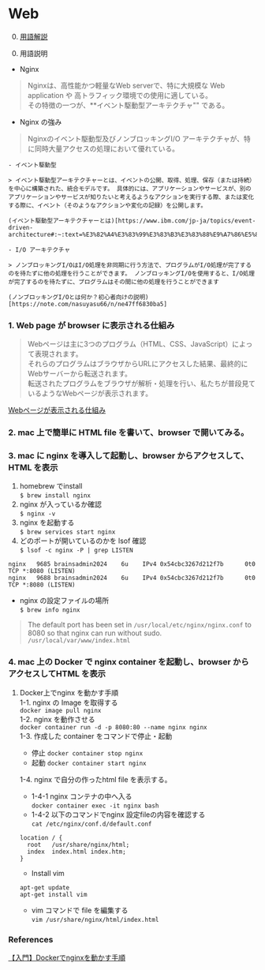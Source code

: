 # Web 

0. [用語解説](#anchor1)


<a id="anchor1"></a>

0. 用語説明

- Nginx

> Nginxは、高性能かつ軽量なWeb serverで、特に大規模な Web application や 高トラフィック環境での使用に適している。  
その特徴の一つが、**イベント駆動型アーキテクチャ"" である。  
  - Nginx の強み

  > Nginxのイベント駆動型及びノンブロッキングI/O アーキテクチャが、特に同時大量アクセスの処理において優れている。

    - イベント駆動型

    > イベント駆動型アーキテクチャーとは、イベントの公開、取得、処理、保存（または持続）を中心に構築された、統合モデルです。 具体的には、アプリケーションやサービスが、別のアプリケーションやサービスが知りたいと考えるようなアクションを実行する際、または変化する際に、イベント（そのようなアクションや変化の記録）を公開します。

    (イベント駆動型アーキテクチャーとは)[https://www.ibm.com/jp-ja/topics/event-driven-architecture#:~:text=%E3%82%A4%E3%83%99%E3%83%B3%E3%83%88%E9%A7%86%E5%8B%95%E5%9E%8B%E3%82%A2%E3%83%BC%E3%82%AD%E3%83%86%E3%82%AF%E3%83%81%E3%83%A3%E3%83%BC%E3%81%A8%E3%81%AF%E3%80%81%E3%82%A4%E3%83%99%E3%83%B3%E3%83%88%E3%81%AE%E5%85%AC%E9%96%8B,%E8%A8%98%E9%8C%B2%EF%BC%89%E3%82%92%E5%85%AC%E9%96%8B%E3%81%97%E3%81%BE%E3%81%99%E3%80%82]

    - I/O アーキテクチャ

    > ノンブロッキングI/OはI/O処理を非同期に行う方法で、プログラムがI/O処理が完了するのを待たずに他の処理を行うことができます。 ノンブロッキングI/Oを使用すると、I/O処理が完了するのを待たずに、プログラムはその間に他の処理を行うことができます

    (ノンブロッキングI/Oとは何か？初心者向けの説明)[https://note.com/nasuyasu66/n/ne47ff6830ba5]



### 1. Web page が browser に表示される仕組み

> Webページは主に3つのプログラム（HTML、CSS、JavaScript）によって表現されます。  
それらのプログラムはブラウザからURLにアクセスした結果、最終的にWebサーバーから転送されます。  
転送されたプログラムをブラウザが解析・処理を行い、私たちが普段見ているようなWebページが表示されます。  

[Webページが表示される仕組み](https://qiita.com/sugurutakahashi12345/items/3cc26f23b82f344fa188#:~:text=7.%20%E3%81%BE%E3%81%A8%E3%82%81-,Web%E3%83%9A%E3%83%BC%E3%82%B8%E3%81%AF%E4%B8%BB%E3%81%AB3%E3%81%A4%E3%81%AE%E3%83%97%E3%83%AD%E3%82%B0%E3%83%A9%E3%83%A0%EF%BC%88HTML%E3%80%81CSS,JavaScript%EF%BC%89%E3%81%AB%E3%82%88%E3%81%A3%E3%81%A6%E8%A1%A8%E7%8F%BE%E3%81%95%E3%82%8C%E3%81%BE%E3%81%99%E3%80%82&text=%E3%81%9D%E3%82%8C%E3%82%89%E3%81%AE%E3%83%97%E3%83%AD%E3%82%B0%E3%83%A9%E3%83%A0%E3%81%AF%E3%83%96%E3%83%A9%E3%82%A6%E3%82%B6,%E3%83%9A%E3%83%BC%E3%82%B8%E3%81%8C%E8%A1%A8%E7%A4%BA%E3%81%95%E3%82%8C%E3%81%BE%E3%81%99%E3%80%82)


### 2. mac 上で簡単に HTML file を書いて、browser で開いてみる。

### 3. mac に nginx を導入して起動し、browser からアクセスして、HTML を表示

1. homebrew でinstall  
``` $ brew install nginx ```  
2. nginx が入っているか確認  
``` $ nginx -v ```  
3. nginx を起動する   
``` $ brew services start nginx ```  
4. どのポートが開いているのかを lsof 確認  
``` $ lsof -c nginx -P | grep LISTEN ```   
```
nginx   9685 brainsadmin2024    6u    IPv4 0x54cbc3267d212f7b      0t0     TCP *:8080 (LISTEN)
nginx   9688 brainsadmin2024    6u    IPv4 0x54cbc3267d212f7b      0t0     TCP *:8080 (LISTEN)
```
- nginx の設定ファイルの場所  
``` $ brew info nginx ```  
> The default port has been set in ```/usr/local/etc/nginx/nginx.conf``` to 8080 so that
nginx can run without sudo.  
```/usr/local/var/www/index.html```

### 4. mac 上の Docker で nginx container を起動し、browser からアクセスしてHTML を表示

1. Docker上でnginx を動かす手順  
    1-1.   nginx の Image を取得する  
    ```docker image pull nginx```  
    1-2.   nginx を動作させる  
    ```docker container run -d -p 8080:80 --name nginx nginx```    
    1-3.  作成した container をコマンドで停止・起動  
      - 停止 ```docker container stop nginx```  
      - 起動 ```docker container start nginx```

    1-4. nginx で自分の作ったhtml file を表示する。  
      - 1-4-1  nginx コンテナの中へ入る  
      ```docker container exec -it nginx bash```
      - 1-4-2 以下のコマンドでnginx 設定fileの内容を確認する  
      ```cat /etc/nginx/conf.d/default.conf```  
      ```  
      location / {
        root   /usr/share/nginx/html;
        index  index.html index.htm;
      }
      ```

      - Install vim  
      ```
      apt-get update
      apt-get install vim
      ```  
      - vim コマンドで file を編集する  
      ```vim /usr/share/nginx/html/index.html```


### References

[【入門】Dockerでnginxを動かす手順](https://www.kagoya.jp/howto/cloud/container/dockernginx/)